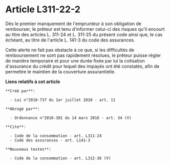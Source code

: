 # Article L311-22-2

Dès le premier manquement de l'emprunteur à son obligation de rembourser, le prêteur est tenu d'informer celui-ci des risques
qu'il encourt au titre des articles L. 311-24 et L. 311-25 du présent code ainsi que, le cas échéant, au titre de l'article
L. 141-3 du code des assurances. 

Cette alerte ne fait pas obstacle à ce que, si les difficultés de remboursement ne sont pas rapidement résolues, le prêteur
puisse régler de manière temporaire et pour une durée fixée par lui la cotisation d'assurance du crédit pour lequel des
impayés ont été constatés, afin de permettre le maintien de la couverture assurantielle.

**Liens relatifs à cet article**

	**Créé par**:

	  - Loi n°2010-737 du 1er juillet 2010 - art. 11

	**Abrogé par**:

	  - Ordonnance n°2016-301 du 14 mars 2016 - art. 34 (V)

	**Cite**:

	  - Code de la consommation - art. L311-24
	  - Code des assurances - art. L141-3

	**Nouveaux textes**:

	  - Code de la consommation - art. L312-36 (V)
